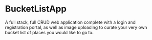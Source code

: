 # BucketListApp
A full stack, full CRUD web application complete with a login and registration portal, as well as image uploading to curate your very own bucket list of places you would like to go to. 
